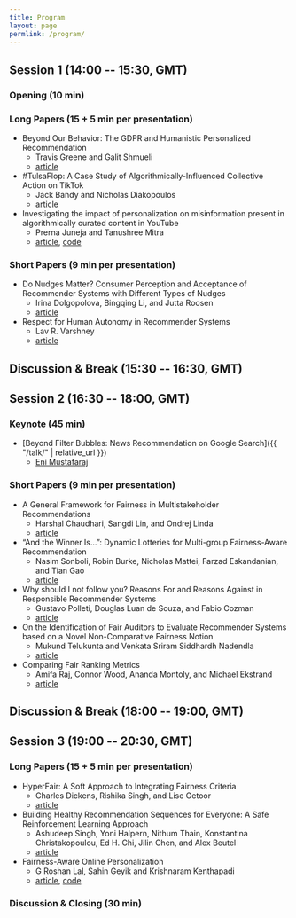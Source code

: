 ```yaml
---
title: Program
layout: page
permlink: /program/
---
```


## Session 1 (14:00 -- 15:30, GMT)

### Opening (10 min)

### Long Papers (15 + 5 min per presentation)

* Beyond Our Behavior: The GDPR and Humanistic Personalized Recommendation
	* Travis Greene and Galit Shmueli
	* [article](https://arxiv.org/abs/2008.13404)
* #TulsaFlop: A Case Study of Algorithmically-Influenced Collective Action on TikTok
	* Jack Bandy and Nicholas Diakopoulos
	* [article](https://jackbandy.com/files/facctrec2020_tiktok_collective_action_sept4.pdf)
* Investigating the impact of personalization on misinformation present in algorithmically curated content in YouTube
	* Prerna Juneja and Tanushree Mitra
	* [article](facctrec2020-juneja.pdf), [code](https://social-comp.github.io/YouTubeAudit-data/)

### Short Papers (9 min per presentation)

* Do Nudges Matter? Consumer Perception and Acceptance of Recommender Systems with Different Types of Nudges
	* Irina Dolgopolova, Bingqing Li, and Jutta Roosen
	* [article](facctrec2020-dolgopolova.pdf)
* Respect for Human Autonomy in Recommender Systems
	* Lav R. Varshney
	* [article](http://arxiv.org/abs/2009.02603)

## Discussion & Break (15:30 -- 16:30, GMT)

## Session 2 (16:30 -- 18:00, GMT)

### Keynote (45 min)

* [Beyond Filter Bubbles: News Recommendation on Google Search]({{ "/talk/" | relative_url }})
	* [Eni Mustafaraj](https://www.wellesley.edu/cs/faculty/mustafaraj)

### Short Papers (9 min per presentation)

* A General Framework for Fairness in Multistakeholder Recommendations
	* Harshal Chaudhari, Sangdi Lin, and Ondrej Linda
	* [article](http://arxiv.org/abs/2009.02423)
* “And the Winner Is...”: Dynamic Lotteries for Multi-group Fairness-Aware Recommendation
	* Nasim Sonboli, Robin Burke, Nicholas Mattei, Farzad Eskandanian, and Tian Gao
	* [article](http://arxiv.org/abs/2009.02590)
* Why should I not follow you? Reasons For and Reasons Against in Responsible Recommender Systems
	* Gustavo Polleti, Douglas Luan de Souza, and Fabio Cozman
	* [article](https://arxiv.org/abs/2009.01953)
* On the Identification of Fair Auditors to Evaluate Recommender Systems based on a Novel Non-Comparative Fairness Notion
	* Mukund Telukunta and Venkata Sriram Siddhardh Nadendla
	* [article](http://arxiv.org/abs/2009.04383)
* Comparing Fair Ranking Metrics
	* Amifa Raj, Connor Wood, Ananda Montoly, and Michael Ekstrand
	* [article](http://arxiv.org/abs/2009.01311)

## Discussion & Break (18:00 -- 19:00, GMT)

## Session 3 (19:00 -- 20:30, GMT)

### Long Papers (15 + 5 min per presentation)

* HyperFair: A Soft Approach to Integrating Fairness Criteria
	* Charles Dickens, Rishika Singh, and Lise Getoor
	* [article](facctrec2020-dickens.pdf)
* Building Healthy Recommendation Sequences for Everyone: A Safe Reinforcement Learning Approach
	* Ashudeep Singh, Yoni Halpern, Nithum Thain, Konstantina Christakopoulou, Ed H. Chi, Jilin Chen, and Alex Beutel
	* [article](http://www.ashudeepsingh.com/publications/facctrec2020_singh_et_al.pdf)
* Fairness-Aware Online Personalization
	* G Roshan Lal, Sahin Geyik and Krishnaram Kenthapadi
	* [article](https://arxiv.org/abs/2007.15270), [code](https://github.com/groshanlal/Fairness-Aware-Online-Personalization)

### Discussion & Closing (30 min)













